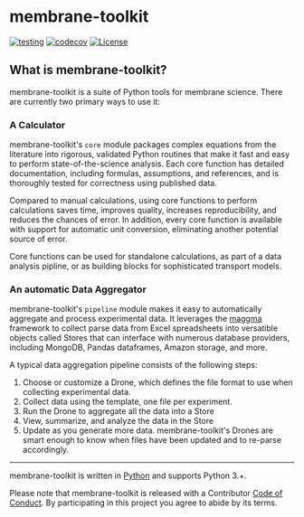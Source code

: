 # membrane-toolkit

[![testing](https://github.com/rkingsbury/membrane-toolkit/workflows/testing/badge.svg)](https://github.com/rkingsbury/membrane-toolkit/actions?query=workflow%3Atesting) [![codecov](https://codecov.io/gh/rkingsbury/membrane-toolkit/branch/master/graph/badge.svg?token=I7RP0QML6S)](https://codecov.io/gh/rkingsbury/membrane-toolkit) [![License](https://img.shields.io/badge/License-BSD%203--Clause-blue.svg)](https://opensource.org/licenses/BSD-3-Clause)

## What is membrane-toolkit?

membrane-toolkit is a suite of Python tools for membrane science. There are currently two primary ways to
use it:

### A Calculator

membrane-toolkit's `core` module packages complex equations from the
literature into rigorous, validated Python routines that make it fast and easy to perform state-of-the-science
analysis. Each core function has detailed documentation, including formulas, assumptions, and references, and
is thoroughly tested for correctness using published data.

Compared to manual calculations, using core functions to perform calculations saves time, improves quality,
increases reproducibility, and reduces the chances of error. In addition, every core function is available with
support for automatic unit conversion, eliminating another potential source of error.

Core functions can be used for standalone calculations, as part of a data analysis pipline, or as building blocks
for sophisticated transport models.

### An automatic Data Aggregator

membrane-toolkit's `pipeline` module makes it easy to automatically aggregate and process experimental
data. It leverages the [maggma](https://materialsproject.github.io/maggma/) framework to collect parse data from
Excel spreadsheets into versatible objects called Stores that can interface with numerous database providers,
including MongoDB, Pandas dataframes, Amazon storage, and more.

A typical data aggregation pipeline consists of the following steps:

1. Choose or customize a Drone, which defines the file format to use when collecting experimental data.
2. Collect data using the template, one file per experiment.
3. Run the Drone to aggregate all the data into a Store
4. View, summarize, and analyze the data in the Store
5. Update as you generate more data. membrane-toolkit's Drones are smart enough to know when files have
   been updated and to re-parse accordingly.

---

membrane-toolkit is written in [Python](http://docs.python-guide.org/en/latest/) and supports Python 3.+.

Please note that membrane-toolkit is released with a Contributor [Code of Conduct](https://github.com/rkingsbury/membrane-toolkit/blob/master/CODE_OF_CONDUCT.MD). By participating in this project you 
agree to abide by its terms.